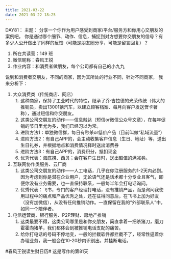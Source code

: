 ```yaml
---
title: 2021-03-22
date: 2021-03-22 18:25
---
```

DAY81：
主题：
分享一个你作为用户感受到商家/平台/服务方和你用心交朋友的案例吧。
你是通过哪个细节、动作、信息，捕捉到对方想要你交朋友的信号？有多少人公开做出了同样的反馈（可能是朋友圈分享，可能是留言回复）？

1. 所在共读营：149 班
2. 微信昵称：春风王锐
3. 作业内容：和消费者做朋友，每个公司都有自己的小九九

说到和消费者交朋友，不同的商家，因为其所处的行业不同，针对不同商家，
我来分析下：
1. 大众消费类（传统商店、网店）
    1. 这种商家，保持了工业时代的特性，继承了乔·吉拉德的光荣传统（伟大的推销员，卖出13001辆汽车，以建立顾客档案、每月向客户发送贺卡著称），通过短信和你交朋友。
    2. 这类公司交朋友的动作——信息触达（短信or微信公众号文章），在每年促销的节日里尤为多，我们已经习以为常。
    3. 进阶方法1：单独微信群，每日有秒杀or低价产品（目前叫做“私域流量”）
    4. 进阶方法2：有自己APP的，会主动收集客户信息（生日、地址）等，送出生日礼券，并根据地点和消费情况择时送出消费券
    5. 进阶方法3：有自己APP的，消费积分，抵扣现金
    6. 优秀代表：海底捞、西贝；会在客户生日时，送出超值的满减券。
2. 互联网协作类服务、云厂商
    1. 这类公司交朋友的动作——人工电话，几乎在你注册服务的1-2天内必到。因为考虑到你是潜在企业用户，无论语气还是话术都十分专业且客气，即便你没有业务需要，也一直保持联系，一般每半年会打电话询问。
    2. 优秀代表：飞书，专门的客户经理打电话，没有推销产品，而是询问我使用过程中的痛点和产品优秀之处，还在征得同意后，在飞书上加为好友（没有加微信），从没有任何推销动作。一直保留在我的“外部联系人”中，如同一个陪伴者。
3. 电信运营商、银行服务、P2P理财、房地产推销
    1. 这类最要不得，这类公司哪里是和你交朋友，简直拿着一把杀猪刀，磨刀霍霍向猪羊，我们都体会到被推销电话支配的痛苦。
    2. 给你打电话的号码不停地变，一般的拦截软件都拦截不了，经常性逼着你办理业务，我一般会在10-20秒内识别出，并挂断电话。

#春风王锐读生财日历# 这是写作的第81天